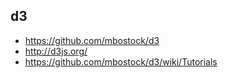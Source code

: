 ## d3
* https://github.com/mbostock/d3
* http://d3js.org/
* https://github.com/mbostock/d3/wiki/Tutorials
